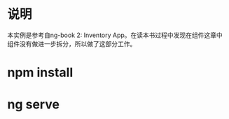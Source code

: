 # 说明
本实例是参考自ng-book 2: Inventory App。在读本书过程中发现在组件这章中组件没有做进一步拆分，所以做了这部分工作。

# npm install
# ng serve
